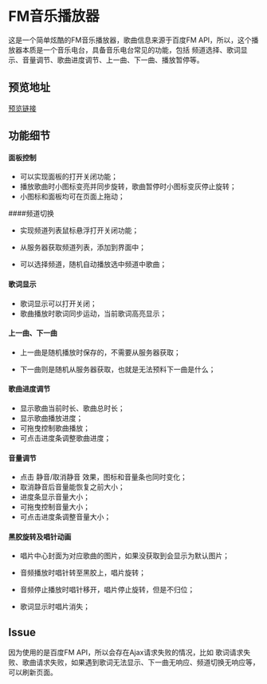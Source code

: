 # FM音乐播放器

这是一个简单炫酷的FM音乐播放器，歌曲信息来源于百度FM API，所以，这个播放器本质是一个音乐电台，具备音乐电台常见的功能，包括 频道选择、歌词显示、音量调节、歌曲进度调节、上一曲、下一曲、播放暂停等。

## 预览地址

[预览链接](http://)



## 功能细节

#### 面板控制

- 可以实现面板的打开关闭功能；
- 播放歌曲时小图标变亮并同步旋转，歌曲暂停时小图标变灰停止旋转；
- 小图标和面板均可在页面上拖动；

####频道切换

- 实现频道列表鼠标悬浮打开关闭功能；


- 从服务器获取频道列表，添加到界面中；
- 可以选择频道，随机自动播放选中频道中歌曲；

#### 歌词显示

- 歌词显示可以打开关闭；
- 歌曲播放时歌词同步运动，当前歌词高亮显示；

#### 上一曲、下一曲

- 上一曲是随机播放时保存的，不需要从服务器获取；


- 下一曲则是随机从服务器获取，也就是无法预料下一曲是什么；


#### 歌曲进度调节

- 显示歌曲当前时长、歌曲总时长；
- 显示歌曲播放进度；
- 可拖曳控制歌曲播放；
- 可点击进度条调整歌曲进度；



#### 音量调节

- 点击 静音/取消静音 效果，图标和音量条也同时变化；
- 取消静音后音量能恢复之前大小；
- 进度条显示音量大小；
- 可拖曳控制音量大小；
- 可点击进度条调整音量大小；



#### 黑胶旋转及唱针动画

- 唱片中心封面为对应歌曲的图片，如果没获取到会显示为默认图片；


- 音频播放时唱针转至黑胶上，唱片旋转；
- 音频停止播放时唱针移开，唱片停止旋转，但是不归位；
- 歌词显示时唱片消失；


## Issue

因为使用的是百度FM API，所以会存在Ajax请求失败的情况，比如 歌词请求失败、歌曲请求失败，如果遇到歌词无法显示、下一曲无响应、频道切换无响应等，可以刷新页面。
